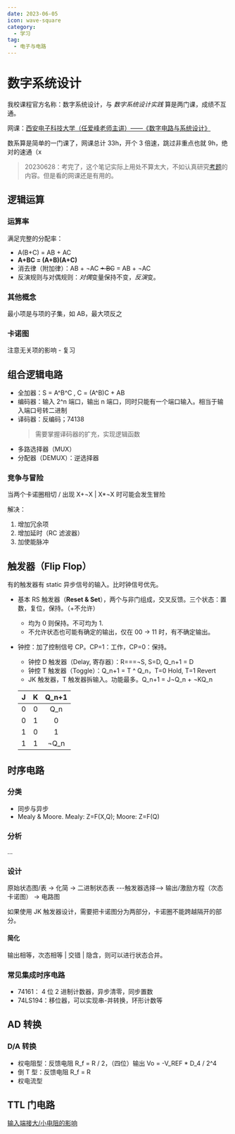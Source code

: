 ```yaml
---
date: 2023-06-05
icon: wave-square
category:
  - 学习
tag:
  - 电子与电路
---
```


# 数字系统设计

我校课程官方名称：数字系统设计，与 _数字系统设计实践_ 算是两门课，成绩不互通。

网课：[西安电子科技大学（任爱峰老师主讲）——《数字电路与系统设计》](https://www.bilibili.com/video/BV1av411p7j2)

数系算是简单的一门课了，网课总计 33h，开个 3 倍速，跳过非重点也就 9h，绝对的速通（x

> 20230628：考完了，这个笔记实际上用处不算太大，不如认真研究[考题](https://github.com/lxl66566/my-college-files/tree/main/信息科学与工程学院/数字系统设计)的内容。但是看的网课还是有用的。

## 逻辑运算

### 运算率

满足完整的分配率：

- A(B+C) = AB + AC
- **A+BC = (A+B)(A+C)**
- 消去律（附加律）：AB + ¬AC ~~+ BC~~ = AB + ¬AC
- 反演规则与对偶规则：*对偶*变量保持不变，*反演*变。

### 其他概念

最小项是与项的子集，如 AB，最大项反之

### 卡诺图

注意无关项的影响 - 复习

## 组合逻辑电路

- 全加器：S = A^B^C , C = (A^B)C + AB
- 编码器：输入 2^n 端口，输出 n 端口，同时只能有一个端口输入。相当于输入端口号转二进制
- 译码器：反编码；74138
  > 需要掌握译码器的扩充，实现逻辑函数
- 多路选择器（MUX）
- 分配器（DEMUX）：逆选择器

### 竞争与冒险

当两个卡诺圈相切 / 出现 X+¬X | X\*¬X 时可能会发生冒险

解决：

1. 增加冗余项
2. 增加延时（RC 滤波器）
3. 加使能脉冲

## 触发器（Flip Flop）

有的触发器有 static 异步信号的输入。比时钟信号优先。

- 基本 RS 触发器（**Reset & Set**），两个与非门组成，交叉反馈。三个状态：置数，复位，保持。（+不允许）
  - 均为 0 则保持。不可均为 1.
  - 不允许状态也可能有确定的输出，仅在 00 -> 11 时，有不确定输出。
- 钟控：加了控制信号 CP。CP=1：工作，CP=0：保持。

  - 钟控 D 触发器（Delay, 寄存器）：R===¬S, S=D, Q_n+1 = D
  - 钟控 T 触发器（Toggle）：Q_n+1 = T ^ Q_n，T=0 Hold, T=1 Revert
  - JK 触发器，T 触发器拆输入。功能最多。Q_n+1 = J¬Q_n + ¬KQ_n

  |  J  |  K  | Q_n+1 |
  | :-: | :-: | :---: |
  |  0  |  0  |  Q_n  |
  |  0  |  1  |   0   |
  |  1  |  0  |   1   |
  |  1  |  1  | ¬Q_n  |

## 时序电路

### 分类

- 同步与异步
- Mealy & Moore. Mealy: Z=F(X,Q); Moore: Z=F(Q)

### 分析

...

### 设计

原始状态图/表 -> 化简 -> 二进制状态表 ---触发器选择--> 输出/激励方程（次态卡诺图） -> 电路图

如果使用 JK 触发器设计，需要把卡诺图分为两部分，卡诺圈不能跨越隔开的部分。

#### 简化

输出相等，次态相等 | 交错 | 隐含，则可以进行状态合并。

### 常见集成时序电路

- 74161： 4 位 2 进制计数器，异步清零，同步置数
- 74LS194：移位器，可以实现串-并转换，环形计数等

## AD 转换

### D/A 转换

- 权电阻型：反馈电阻 R_f = R / 2，（四位）输出 Vo = -V_REF \* D_4 / 2^4
- 倒 T 型：反馈电阻 R_f = R
- 权电流型

## TTL 门电路

[输入端接大/小电阻的影响](https://zhidao.baidu.com/question/326534526354970805.html)
